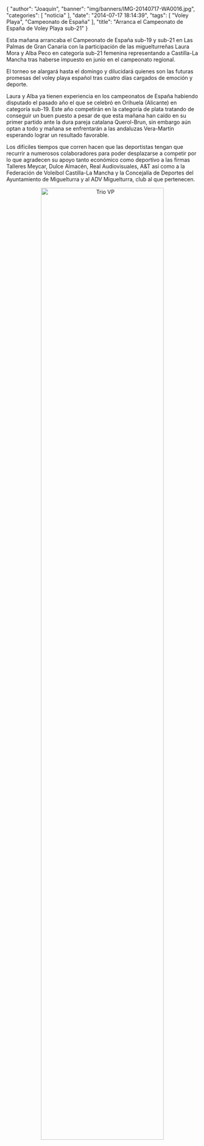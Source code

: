 {
  "author": "Joaquín", 
  "banner": "img/banners/IMG-20140717-WA0016.jpg", 
  "categories": [
    "noticia"
  ], 
  "date": "2014-07-17 18:14:39", 
  "tags": [
    "Voley Playa", 
    "Campeonato de España"
  ], 
  "title": "Arranca el Campeonato de España de Voley Playa sub-21"
}

Esta mañana arrancaba el Campeonato de España sub-19 y sub-21 en Las Palmas de Gran Canaria con la participación de las miguelturreñas Laura Mora y Alba Peco en categoría sub-21 femenina representando a Castilla-La Mancha tras haberse impuesto en junio en el campeonato regional.

El torneo se alargará hasta el domingo y dilucidará quienes son las futuras promesas del voley playa español tras cuatro días cargados de emoción y deporte. 

Laura y Alba ya tienen experiencia en los campeonatos de España habiendo disputado el pasado año el que se celebró en Orihuela (Alicante) en categoría sub-19. Este año competirán en la categoría de plata tratando de conseguir un buen puesto a pesar de que esta mañana han caído en su primer partido ante la dura pareja catalana Querol-Brun, sin embargo aún optan a todo y mañana se enfrentarán a las andaluzas Vera-Martín esperando lograr un resultado favorable.

Los difíciles tiempos que corren hacen que las deportistas tengan que recurrir a numerosos colaboradores para poder desplazarse a competir por lo que agradecen su apoyo tanto económico como deportivo a las firmas Talleres Meycar, Dulce Almacén, Real Audiovisuales, A&T así como a la Federación de Voleibol Castilla-La Mancha y la Concejalía de Deportes del Ayuntamiento de Miguelturra y al ADV Miguelturra, club al que pertenecen.

<center>
<a target="_new" href="http://www.advmiguelturra.org/img/banners/IMG-20140717-WA0016.jpg"> 
<img alt="Trio VP" width="80%" align="center" src="http://www.advmiguelturra.org/img/banners/IMG-20140717-WA0016.jpg"/> </a> </center>

